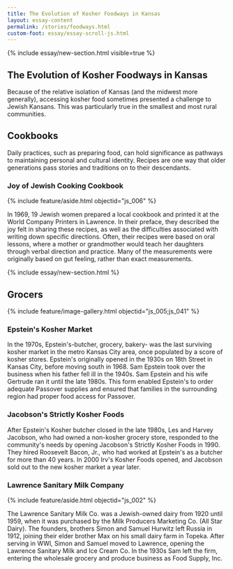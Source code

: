 ```yaml
---
title: The Evolution of Kosher Foodways in Kansas
layout: essay-content
permalink: /stories/foodways.html
custom-foot: essay/essay-scroll-js.html
---
```

<div class="row my-3" >
<div class="" markdown="1">

{% include essay/new-section.html visible=true %} 

## The Evolution of Kosher Foodways in Kansas
Because of the relative isolation of Kansas (and the midwest more generally), accessing kosher food sometimes presented a challenge to Jewish Kansans. This was particularly true in the smallest and most rural communities. 

## Cookbooks 
Daily practices, such as preparing food, can hold significance as pathways to maintaining personal and cultural identity. Recipes are one way that older generations pass stories and traditions on to their descendants.

### Joy of Jewish Cooking Cookbook

{% include feature/aside.html objectid="js_006" %}

In 1969, 19 Jewish women prepared a local cookbook and printed it at the World Company Printers in Lawrence. In their preface, they described the joy felt in sharing these recipes, as well as the difficulties associated with writing down specific directions. Often, their recipes were based on oral lessons, where a mother or grandmother would teach her daughters through verbal direction and practice. Many of the measurements were originally based on gut feeling, rather than exact measurements.

{% include essay/new-section.html %} 

## Grocers

{% include feature/image-gallery.html objectid="js_005;js_041" %} 

### Epstein's Kosher Market
In the 1970s, Epstein's-butcher, grocery, bakery- was the last surviving kosher market in the metro Kansas City area, once populated by a score of kosher stores. Epstein's originally opened in the 1930s on 18th Street in Kansas City, before moving south in 1968. Sam Epstein took over the business when his father fell ill in the 1940s. Sam Epstein and his wife Gertrude ran it until the late 1980s. This form enabled Epstein's to order adequate Passover supplies and ensured that families in the surrounding region had proper food access for Passover.

### Jacobson's Strictly Kosher Foods
After Epstein's Kosher butcher closed in the late 1980s, Les and Harvey Jacobson, who had owned a non-kosher grocery store, responded to the community's needs by opening Jacobson's Strictly Kosher Foods in 1990. They hired Roosevelt Bacon, Jr., who had worked at Epstein's as a butcher for more than 40 years. In 2000 Irv's Kosher Foods opened, and Jacobson sold out to the new kosher market a year later.

### Lawrence Sanitary Milk Company

{% include feature/aside.html objectid="js_002" %} 

The Lawrence Sanitary Milk Co. was a Jewish-owned dairy from 1920 until 1959, when it was purchased by the Milk Producers Marketing Co. (All Star Dairy). The founders, brothers Simon and Samuel Hurwitz left Russia in 1912, joining their elder brother Max on his small dairy farm in Topeka. After serving in WWl, Simon and Samuel moved to Lawrence, opening the Lawrence Sanitary Milk and Ice Cream Co. In the 1930s Sam left the firm, entering the wholesale grocery and produce business as Food Supply, Inc.

